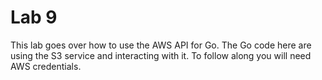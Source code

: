 # Lab 9
This lab goes over how to use the AWS API for Go. The Go code here are using the S3 service and interacting with it. To follow along you will need AWS credentials.